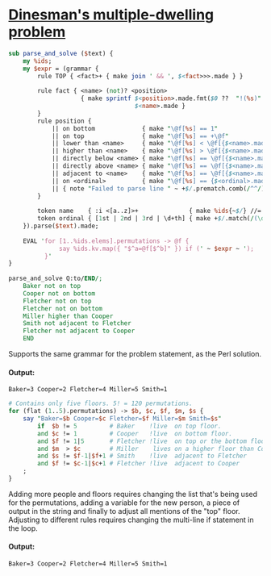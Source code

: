 [1]: http://rosettacode.org/wiki/Dinesman's_multiple-dwelling_problem

# [Dinesman's multiple-dwelling problem][1]

```perl
sub parse_and_solve ($text) {
    my %ids;
    my $expr = (grammar {
        rule TOP { <fact>+ { make join ' && ', $<fact>>>.made } }
 
        rule fact { <name> (not)? <position>
                    { make sprintf $<position>.made.fmt($0 ??  "!(%s)" !! "%s"),
                                   $<name>.made }
        }
        rule position {
            || on bottom             { make "\@f[%s] == 1"                            }
            || on top                { make "\@f[%s] == +\@f"                         }
            || lower than <name>     { make "\@f[%s] < \@f[{$<name>.made}]"           }
            || higher than <name>    { make "\@f[%s] > \@f[{$<name>.made}]"           }
            || directly below <name> { make "\@f[%s] == \@f[{$<name>.made}] - 1"      }
            || directly above <name> { make "\@f[%s] == \@f[{$<name>.made}] + 1"      }
            || adjacent to <name>    { make "\@f[%s] == \@f[{$<name>.made}] + (-1|1)" }
            || on <ordinal>          { make "\@f[%s] == {$<ordinal>.made}"            }
            || { note "Failed to parse line " ~ +$/.prematch.comb(/^^/); exit 1; }
        }
 
        token name    { :i <[a..z]>+              { make %ids{~$/} //= (state $)++ } }
        token ordinal { [1st | 2nd | 3rd | \d+th] { make +$/.match(/(\d+)/)[0]     } }
    }).parse($text).made;
 
    EVAL 'for [1..%ids.elems].permutations -> @f {
              say %ids.kv.map({ "$^a=@f[$^b]" }) if (' ~ $expr ~ ');
          }'
}
 
parse_and_solve Q:to/END/;
    Baker not on top
    Cooper not on bottom
    Fletcher not on top
    Fletcher not on bottom
    Miller higher than Cooper
    Smith not adjacent to Fletcher
    Fletcher not adjacent to Cooper
    END
```


Supports the same grammar for the problem statement, as the Perl solution.


#### Output:
```
Baker=3 Cooper=2 Fletcher=4 Miller=5 Smith=1
```
```perl
# Contains only five floors. 5! = 120 permutations.
for (flat (1..5).permutations) -> $b, $c, $f, $m, $s {
    say "Baker=$b Cooper=$c Fletcher=$f Miller=$m Smith=$s"
        if  $b != 5         # Baker    !live  on top floor.
        and $c != 1         # Cooper   !live  on bottom floor.
        and $f != 1|5       # Fletcher !live  on top or the bottom floor.
        and $m  > $c        # Miller    lives on a higher floor than Cooper.
        and $s != $f-1|$f+1 # Smith    !live  adjacent to Fletcher
        and $f != $c-1|$c+1 # Fletcher !live  adjacent to Cooper
    ;
}
```


Adding more people and floors requires changing the list that's being used for the permutations, adding a variable for the new person, a piece of output in the string and finally to adjust all mentions of the "top" floor.
Adjusting to different rules requires changing the multi-line if statement in the loop.


#### Output:
```
Baker=3 Cooper=2 Fletcher=4 Miller=5 Smith=1
```
